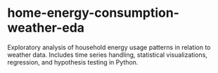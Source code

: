 # home-energy-consumption-weather-eda
Exploratory analysis of household energy usage patterns in relation to weather data. Includes time series handling, statistical visualizations, regression, and hypothesis testing in Python.
